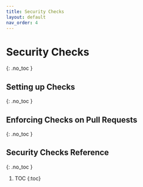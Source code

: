 ```yaml
---
title: Security Checks
layout: default
nav_order: 4
---
```


# Security Checks
{: .no_toc }

## Setting up Checks
{: .no_toc }

## Enforcing Checks on Pull Requests
{: .no_toc }

## Security Checks Reference
{: .no_toc }

1. TOC
{:toc}

<!-- ### Author Account Age
Ensures the PR author account age is not too new

```yaml
author_account_age:
  behavior: review
  config:
    min_age_days: 30
```

### Author Domain
Ensures the PR author email address belongs to an allowlisted domain

```yaml
author_domain:
  behavior: review
  config:
    allowed_domains:
    - acme.com
    - gmail.com
``` -->
